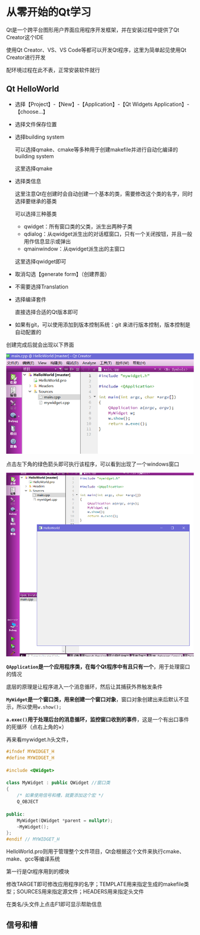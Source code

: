 # 从零开始的Qt学习

Qt是一个跨平台图形用户界面应用程序开发框架，并在安装过程中提供了Qt Creator这个IDE

使用Qt Creator、VS、VS Code等都可以开发Qt程序，这里为简单起见使用Qt Creator进行开发

配环境过程在此不表，正常安装软件就行

## Qt HelloWorld

* 选择【Project】-【New】-【Application】-【Qt Widgets Application】-【choose...】

* 选择文件保存位置

* 选择building system

  可以选择qmake、cmake等多种用于创建makefile并进行自动化编译的building system

  这里选择qmake

* 选择类信息

  这里注意Qt在创建时会自动创建一个基本的类，需要修改这个类的名字，同时选择要继承的基类

  可以选择三种基类

  * qwidget：所有窗口类的父类，派生出两种子类
  * qdialog：从qwidget派生出的对话框窗口，只有一个关闭按钮，并且一般用作信息显示或弹出
  * qmainwindow：从qwidget派生出的主窗口

  这里选择qwidget即可

* 取消勾选【generate form】（创建界面）

* 不需要选择Translation

* 选择编译套件

  直接选择合适的Qt版本即可

* 如果有git，可以使用添加到版本控制系统：git 来进行版本控制，版本控制是自动配置的

创建完成后就会出现以下界面

![image-20210806024632873](ReQt【基础知识】.assets/image-20210806024632873.png)

点击左下角的绿色箭头即可执行该程序，可以看到出现了一个windows窗口

![image-20210806024908695](ReQt【基础知识】.assets/image-20210806024908695.png)

**`QApplication`是一个应用程序类，在每个Qt程序中有且只有一个**，用于处理窗口的情况

底层的原理是让程序进入一个消息循环，然后让其捕获外界触发条件

**`MyWidget`是一个窗口类，用来创建一个窗口对象**，窗口对象创建出来后默认不显示，所以使用`w.show();`

**`a.exec()`用于处理后台的消息循环，监控窗口收到的事件**，这是一个有出口事件的死循环（点右上角的×）

再来看mywidget.h头文件，

```c++
#ifndef MYWIDGET_H
#define MYWIDGET_H

#include <QWidget>

class MyWidget : public QWidget //窗口类
{
    /* 如果使用信号和槽，就要添加这个宏 */
    Q_OBJECT

public:
    MyWidget(QWidget *parent = nullptr);
    ~MyWidget();
};
#endif // MYWIDGET_H
```

HelloWorld.pro则用于管理整个文件项目，Qt会根据这个文件来执行cmake、make、gcc等编译系统

第一行是Qt程序用到的模块

修改TARGET即可修改应用程序的名字；TEMPLATE用来指定生成的makefile类型；SOURCES用来指定源文件；HEADERS用来指定头文件

在类名/头文件上点击F1即可显示帮助信息






## 信号和槽